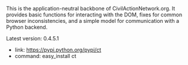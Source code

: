 This is the application-neutral backbone of CivilActionNetwork.org. It provides basic functions for interacting with the DOM, fixes for common browser inconsistencies, and a simple model for communication with a Python backend.

Latest version: 0.4.5.1
 - link: https://pypi.python.org/pypi/ct
 - command: easy_install ct